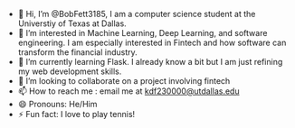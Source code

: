 - 👋 Hi, I’m @BobFett3185, I am a computer science student at the Universtiy of Texas at Dallas.
- 👀 I’m interested in Machine Learning, Deep Learning, and software engineering. I am especially interested in Fintech and how software can transform the financial industry. 
- 🌱 I’m currently learning Flask. I already know a bit but I am just refining my web development skills. 
- 💞️ I’m looking to collaborate on a project involving fintech
- 📫 How to reach me : email me at kdf230000@utdallas.edu
- 😄 Pronouns: He/Him
- ⚡ Fun fact: I love to play tennis!

<!---
BobFett3185/BobFett3185 is a ✨ special ✨ repository because its `README.md` (this file) appears on your GitHub profile.
You can click the Preview link to take a look at your changes.
--->
